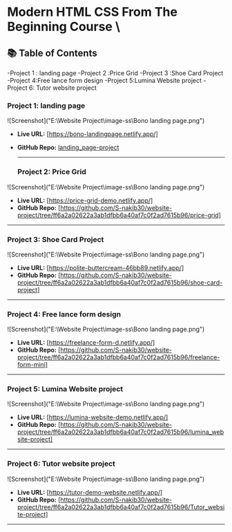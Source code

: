 # Modern HTML CSS From The Beginning Course \
## 📚 Table of Contents
-Project 1 : landing page 
-Project 2 :Price Grid
-Project 3 :Shoe Card Project
-Project 4:Free lance form design
-Project 5:Lumina Website project
-Project 6: Tutor website project

### Project 1:  landing page
![Screenshot]("E:\Website Project\image-ss\Bono landing page.png")
- **Live URL:** [https://bono-landingpage.netlify.app/]
- **GitHub Repo:** [landing_page-project](https://github.com/S-nakib30/website-project/tree/ff6a2a02622a3ab1dfbb6a40af7c0f2ad7615b96/landing_page-project)

  ------
  ### Project 2:  Price Grid
![Screenshot]("E:\Website Project\image-ss\Bono landing page.png")
- **Live URL:** [https://price-grid-demo.netlify.app/]
- **GitHub Repo:** [https://github.com/S-nakib30/website-project/tree/ff6a2a02622a3ab1dfbb6a40af7c0f2ad7615b96/price-grid]
------

 ### Project 3:  Shoe Card Project
![Screenshot]("E:\Website Project\image-ss\Bono landing page.png")
- **Live URL:** [https://polite-buttercream-46bb89.netlify.app/]
- **GitHub Repo:** [https://github.com/S-nakib30/website-project/tree/ff6a2a02622a3ab1dfbb6a40af7c0f2ad7615b96/shoe-card-project] 
------

### Project 4:  Free lance form design
![Screenshot]("E:\Website Project\image-ss\Bono landing page.png")
- **Live URL:** [https://freelance-form-d.netlify.app/]
- **GitHub Repo:** [https://github.com/S-nakib30/website-project/tree/ff6a2a02622a3ab1dfbb6a40af7c0f2ad7615b96/freelance-form-mini] 
------


### Project 5: Lumina Website project
![Screenshot]("E:\Website Project\image-ss\Bono landing page.png")
- **Live URL:** [https://lumina-website-demo.netlify.app/]
- **GitHub Repo:** [https://github.com/S-nakib30/website-project/tree/ff6a2a02622a3ab1dfbb6a40af7c0f2ad7615b96/lumina_website-project] 
------


### Project 6: Tutor website project
![Screenshot]("E:\Website Project\image-ss\Bono landing page.png")
- **Live URL:** [https://tutor-demo-website.netlify.app/]
- **GitHub Repo:** [https://github.com/S-nakib30/website-project/tree/ff6a2a02622a3ab1dfbb6a40af7c0f2ad7615b96/Tutor_website-project] 
------
